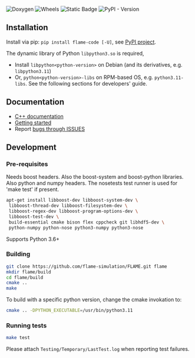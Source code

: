 ![Doxygen](https://github.com/zhangt58/flame/actions/workflows/gh-pages.yml/badge.svg)
![Wheels](https://github.com/zhangt58/flame/actions/workflows/build.yml/badge.svg)
![Static Badge](https://img.shields.io/badge/Python-3.6%7C3.7%7C3.8%7C3.9%7C3.10%7C3.11%7C3.12-blue)
![PyPI - Version](https://img.shields.io/pypi/v/flame-code)

## Installation
Install via pip: `pip install flame-code [-U]`, see [PyPI project](https://pypi.org/project/flame-code/).

The dynamic library of Python `libpython3.so` is required,
- Install `libpython<python-version>` on Debian (and its derivatives, e.g. `libpython3.11`)
- Or, `python<python-version>-libs` on RPM-based OS, e.g. `python3.11-libs`.
See the following sections for developers' guide.

## Documentation

* [C++ documentation](https://flame-simulation.github.io/FLAME)
* [Getting started](https://flame-simulation.github.io/FLAME/gettingstarted.html)
* Report [bugs through ISSUES](https://github.com/flame-simulation/FLAME/issues)


## Development

### Pre-requisites

Needs boost headers.  Also the boost-system and boost-python libraries.
Also python and numpy headers.
The nosetests test runner is used for 'make test' if present.

```sh
apt-get install libboost-dev libboost-system-dev \
 libboost-thread-dev libboost-filesystem-dev \
 libboost-regex-dev libboost-program-options-dev \
 libboost-test-dev \
 build-essential cmake bison flex cppcheck git libhdf5-dev \
 python-numpy python-nose python3-numpy python3-nose
```
Supports Python 3.6+

### Building

```sh
git clone https://github.com/flame-simulation/FLAME.git flame
mkdir flame/build
cd flame/build
cmake ..
make
```

To build with a specific python version, change the cmake invokation to:

```sh
cmake .. -DPYTHON_EXECUTABLE=/usr/bin/python3.11
```

### Running tests

```sh
make test
```

Please attach ```Testing/Temporary/LastTest.log``` when reporting test failures.

